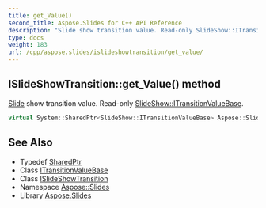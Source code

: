 ```yaml
---
title: get_Value()
second_title: Aspose.Slides for C++ API Reference
description: "Slide show transition value. Read-only SlideShow::ITransitionValueBase."
type: docs
weight: 183
url: /cpp/aspose.slides/islideshowtransition/get_value/
---
```

## ISlideShowTransition::get_Value() method


[Slide](../../slide/) show transition value. Read-only [SlideShow::ITransitionValueBase](../../../aspose.slides.slideshow/itransitionvaluebase/).

```cpp
virtual System::SharedPtr<SlideShow::ITransitionValueBase> Aspose::Slides::ISlideShowTransition::get_Value()=0
```

## See Also

* Typedef [SharedPtr](../../system/sharedptr/)
* Class [ITransitionValueBase](../../aspose.slides.slideshow/itransitionvaluebase/)
* Class [ISlideShowTransition](./)
* Namespace [Aspose::Slides](../)
* Library [Aspose.Slides](../../)